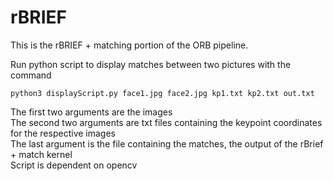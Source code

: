 # rBRIEF
This is the rBRIEF + matching portion of the ORB pipeline.

Run python script to display matches between two pictures with the command

`python3 displayScript.py face1.jpg face2.jpg kp1.txt kp2.txt out.txt`


The first two arguments are the images \
The second two arguments are txt files containing the keypoint coordinates for the respective images \
The last argument is the file containing the matches, the output of the rBrief + match kernel  \
Script is dependent on opencv 

